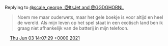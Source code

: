 Replying to [@scale\_george, @ItsJet and @GGDGHORNL](https://twitter.com/scale_george/status/1400395516974862341)

> Noem me maar ouderwets, maar het gele boekje is voor altijd en heel de wereld\. Als mijn leven op het spel staat in een exotisch land ben ik graag niet afhankelijk van de batterij in mijn telefoon\.

<img src="../../media/tweet.ico" width="12" /> [Thu Jun 03 14:07:29 +0000 2021](https://twitter.com/DromerDenker/status/1400454094477676557)